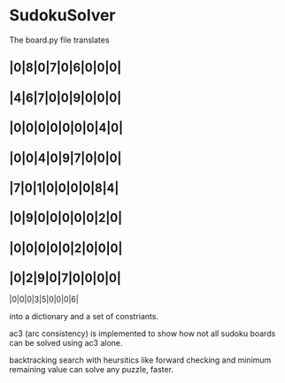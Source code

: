 # SudokuSolver

The board.py file translates 

  |0|8|0|7|0|6|0|0|0|
  -------------------
  |4|6|7|0|0|9|0|0|0|
  -------------------
  |0|0|0|0|0|0|0|4|0|
  -------------------
  |0|0|4|0|9|7|0|0|0|
  -------------------
  |7|0|1|0|0|0|0|8|4|
  -------------------
  |0|9|0|0|0|0|0|2|0|
  -------------------
  |0|0|0|0|0|2|0|0|0|
  -------------------
  |0|2|9|0|7|0|0|0|0|
  -------------------
  |0|0|0|3|5|0|0|0|6|
  
into a dictionary and a set of constriants.

ac3 (arc consistency) is implemented to show how not all sudoku boards can be solved using ac3 alone.

backtracking search with heursitics like forward checking and minimum remaining value can solve any puzzle, faster.
  
